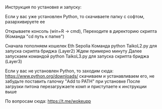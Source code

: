 Инструкция по установке и запуску:

Если у вас уже установлен Python, то скачиваете папку с софтом, разархивируете ее

Открываете консоль (win+R -> cmd),
Переходите в директорию скрипта (Команда "cd путь к папке")


Сначала пополняем кошелек Eth Sepolia
Команда python TaikoL2.py для запуска скрипта бриджа (Layer2)
Ждем примерно минуту
Далее запускаем командой python TaikoL3.py для запуска скрипта бриджа (Layer3)

Если у вас не установлен Python, то заходим сюда: https://www.python.org/downloads/ скачиваем и устанавливаем его, не забудьте поставить галочку "Add to PATH" при установке После загрузки питона перезагружаете комп и приступаете к инструкции выше

По вопросам сюда: https://t.me/wokeupp
